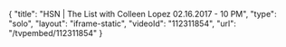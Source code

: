 {
    "title": "HSN | The List with Colleen Lopez 02.16.2017 - 10 PM",
    "type": "solo",
    "layout": "iframe-static",
    "videoId": "112311854",
    "url": "\/tvpembed\/112311854"
}